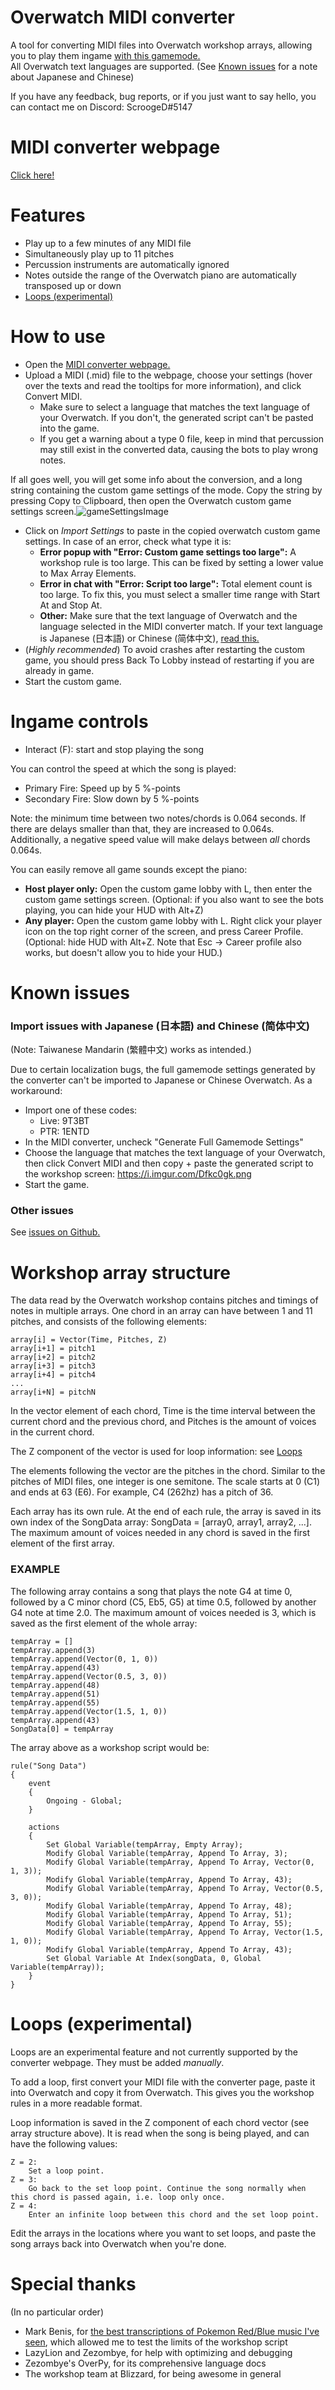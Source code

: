 # Overwatch MIDI converter
A tool for converting MIDI files into Overwatch workshop arrays, allowing you to play them ingame [with this gamemode.](https://workshop.elohell.gg/UyppVEAxuslMuna/Overwatch+MIDI+Pianist/)  
All Overwatch text languages are supported. (See [Known issues](#known-issues) for a note about Japanese and Chinese)  

If you have any feedback, bug reports, or if you just want to say hello, you can contact me on Discord: ScroogeD#5147

# MIDI converter webpage
[Click here!](https://scrooged2.github.io/owmidiconverter/converter)

# Features

- Play up to a few minutes of any MIDI file
- Simultaneously play up to 11 pitches
- Percussion instruments are automatically ignored
- Notes outside the range of the Overwatch piano are automatically transposed up or down
- [Loops (experimental)](#loops-experimental)

# How to use
- Open the [MIDI converter webpage.](https://scrooged2.github.io/owmidiconverter/converter)
- Upload a MIDI (.mid) file to the webpage, choose your settings (hover over the texts and read the tooltips for more information), and click Convert MIDI.
  - Make sure to select a language that matches the text language of your Overwatch. If you don't, the generated script can't be pasted into the game.
  - If you get a warning about a type 0 file, keep in mind that percussion may still exist in the converted data, causing the bots to play wrong notes.

If all goes well, you will get some info about the conversion, and a long string containing the custom game settings of the mode. Copy the string by pressing Copy to Clipboard, then open the Overwatch custom game settings screen.![gameSettingsImage](https://i.imgur.com/OqkaGqe.png)  

- Click on *Import Settings* to paste in the copied overwatch custom game settings. In case of an error, check what type it is:
  - **Error popup with "Error: Custom game settings too large":** A workshop rule is too large. This can be fixed by setting a lower value to Max Array Elements.
  - **Error in chat with "Error: Script too large":** Total element count is too large. To fix this, you must select a smaller time range with Start At and Stop At. 
  - **Other:** Make sure that the text language of Overwatch and the language selected in the MIDI converter match. If your text language is Japanese (日本語) or Chinese (简体中文), [read this.](#known-issues)
- (*Highly recommended*) To avoid crashes after restarting the custom game, you should press Back To Lobby instead of restarting if you are already in game.
- Start the custom game.


# Ingame controls

- Interact (F): start and stop playing the song

You can control the speed at which the song is played:
- Primary Fire: Speed up by 5 %-points
- Secondary Fire: Slow down by 5 %-points  

Note: the minimum time between two notes/chords is 0.064 seconds. If there are delays smaller than that, they are increased to 0.064s. Additionally, a negative speed value will make delays between *all* chords 0.064s.

You can easily remove all game sounds except the piano:
- **Host player only:** Open the custom game lobby with L, then enter the custom game settings screen. (Optional: if you also want to see the bots playing, you can hide your HUD with Alt+Z)
- **Any player:** Open the custom game lobby with L. Right click your player icon on the top right corner of the screen, and press Career Profile. (Optional: hide HUD with Alt+Z. Note that Esc -> Career profile also works, but doesn't allow you to hide your HUD.)


# Known issues

### Import issues with Japanese (日本語) and Chinese (简体中文)
(Note: Taiwanese Mandarin (繁體中文) works as intended.)  

Due to certain localization bugs, the full gamemode settings generated by the converter can't be imported to Japanese or Chinese Overwatch. As a workaround:
  - Import one of these codes:
    - Live: 9T3BT
    - PTR: 1ENTD
  - In the MIDI converter, uncheck "Generate Full Gamemode Settings"
  - Choose the language that matches the text language of your Overwatch, then click Convert MIDI and then copy + paste the generated script to the workshop screen: https://i.imgur.com/Dfkc0gk.png
  - Start the game.

### Other issues
See [issues on Github.](https://github.com/ScroogeD2/owmidiconverter/issues)  


# Workshop array structure

The data read by the Overwatch workshop contains pitches and timings of notes in multiple arrays. One chord in an array can have between 1 and 11 pitches, and consists of the following elements:

```
array[i] = Vector(Time, Pitches, Z)
array[i+1] = pitch1
array[i+2] = pitch2
array[i+3] = pitch3
array[i+4] = pitch4
...
array[i+N] = pitchN
```

In the vector element of each chord, Time is the time interval between the current chord and the previous chord, and Pitches is the amount of voices in the current chord.

The Z component of the vector is used for loop information: see [Loops](#loops-experimental)

The elements following the vector are the pitches in the chord. Similar to the pitches of MIDI files, one integer is one semitone. The scale starts at 0 (C1) and ends at 63 (E6). For example, C4 (262hz) has a pitch of 36.

Each array has its own rule. At the end of each rule, the array is saved in its own index of the SongData array: SongData = [array0, array1, array2, ...]. The maximum amount of voices needed in any chord is saved in the first element of the first array.

### EXAMPLE
The following array contains a song that plays the note G4 at time 0, followed by a C minor chord (C5, Eb5, G5) at time 0.5, followed by another G4 note at time 2.0. The maximum amount of voices needed is 3, which is saved as the first element of the whole array:

```
tempArray = []
tempArray.append(3)
tempArray.append(Vector(0, 1, 0))
tempArray.append(43)
tempArray.append(Vector(0.5, 3, 0))
tempArray.append(48)
tempArray.append(51)
tempArray.append(55)
tempArray.append(Vector(1.5, 1, 0))
tempArray.append(43)
SongData[0] = tempArray
```

The array above as a workshop script would be:

```
rule("Song Data")
{
	event
	{
		Ongoing - Global;
	}

	actions
	{
		Set Global Variable(tempArray, Empty Array);
		Modify Global Variable(tempArray, Append To Array, 3);
		Modify Global Variable(tempArray, Append To Array, Vector(0, 1, 3));
		Modify Global Variable(tempArray, Append To Array, 43);
		Modify Global Variable(tempArray, Append To Array, Vector(0.5, 3, 0));
		Modify Global Variable(tempArray, Append To Array, 48);
		Modify Global Variable(tempArray, Append To Array, 51);
		Modify Global Variable(tempArray, Append To Array, 55);
		Modify Global Variable(tempArray, Append To Array, Vector(1.5, 1, 0));
		Modify Global Variable(tempArray, Append To Array, 43);
		Set Global Variable At Index(songData, 0, Global Variable(tempArray));
	}
}
```

# Loops (experimental)
Loops are an experimental feature and not currently supported by the converter webpage. They must be added *manually*.

To add a loop, first convert your MIDI file with the converter page, paste it into Overwatch and copy it from Overwatch. This gives you the workshop rules in a more readable format.

Loop information is saved in the Z component of each chord vector (see array structure above). It is read when the song is being played, and can have the following values:
```
Z = 2:  
    Set a loop point.  
Z = 3:  
    Go back to the set loop point. Continue the song normally when this chord is passed again, i.e. loop only once.  
Z = 4:  
    Enter an infinite loop between this chord and the set loop point.  
```
Edit the arrays in the locations where you want to set loops, and paste the song arrays back into Overwatch when you're done.


# Special thanks
(In no particular order)
- Mark Benis, for [the best transcriptions of Pokemon Red/Blue music I've seen](https://youtu.be/2WG9V6C1Aew), which allowed me to test the limits of the workshop script
- LazyLion and Zezombye, for help with optimizing and debugging
- Zezombye's OverPy, for its comprehensive language docs
- The workshop team at Blizzard, for being awesome in general
